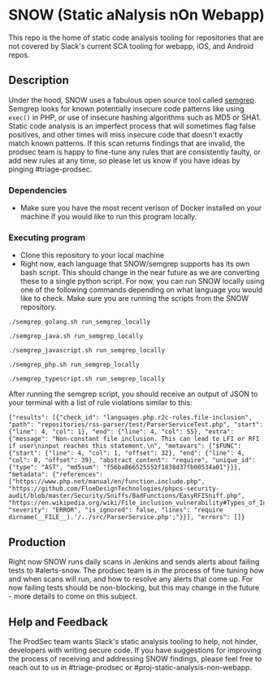 # SNOW (Static aNalysis nOn Webapp)

This repo is the home of static code analysis tooling for repositories that are not covered by Slack's current SCA tooling for webapp, iOS, and Android repos.

## Description

Under the hood, SNOW uses a fabulous open source tool called [semgrep](https://github.com/returntocorp/semgrep).  Semgrep looks for known potentially insecure code patterns like using `exec()` in PHP, or use of insecure hashing algorithms such as MD5 or SHA1.  Static code analysis is an imperfect process that will sometimes flag false positives, and other times will miss insecure code that doesn't exactly match known patterns.  If this scan returns findings that are invalid, the prodsec team is happy to fine-tune any rules that are consistently faulty, or add new rules at any time, so please let us know if you have ideas by pinging #triage-prodsec.

### Dependencies

* Make sure you have the most recent verison of Docker installed on your machine if you would like to run this program locally.

### Executing program

* Clone this repository to your local machine
* Right now, each language that SNOW/semgrep supports has its own bash script.  This should change in the near future as we are converting these to a single python script.  For now, you can run SNOW locally using one of the following commands depending on what language you would like to check.  Make sure you are running the scripts from the SNOW repository. 

```
./semgrep_golang.sh run_semgrep_locally
```
```
./semgrep_java.sh run_semgrep_locally
```
```
./semgrep_javascript.sh run_semgrep_locally
```
```
./semgrep_php.sh run_semgrep_locally
```
```
./semgrep_typescript.sh run_semgrep_locally
```

After running the semgrep script, you should receive an output of JSON to your terminal with a list of rule violations similar to this:

```
{"results": [{"check_id": "languages.php.r2c-rules.file-inclusion", "path": "repositories/rss-parser/test/ParserServiceTest.php", "start": {"line": 4, "col": 1}, "end": {"line": 4, "col": 55}, "extra": {"message": "Non-constant file inclusion. This can lead to LFI or RFI if user\ninput reaches this statement.\n", "metavars": {"$FUNC": {"start": {"line": 4, "col": 1, "offset": 32}, "end": {"line": 4, "col": 8, "offset": 39}, "abstract_content": "require", "unique_id": {"type": "AST", "md5sum": "f56ba866525552f1838d37fb00534a01"}}}, "metadata": {"references": ["https://www.php.net/manual/en/function.include.php", "https://github.com/FloeDesignTechnologies/phpcs-security-audit/blob/master/Security/Sniffs/BadFunctions/EasyRFISniff.php", "https://en.wikipedia.org/wiki/File_inclusion_vulnerability#Types_of_Inclusion"]}, "severity": "ERROR", "is_ignored": false, "lines": "require dirname(__FILE__).'/../src/ParserService.php';"}}], "errors": []}
```

## Production

Right now SNOW runs daily scans in Jenkins and sends alerts about failing tests to #alerts-snow.  The prodsec team is in the process of fine tuning how and when scans will run, and how to resolve any alerts that come up.  For now failing tests should be non-blocking, but this may change in the future - more details to come on this subject.

## Help and Feedback

The ProdSec team wants Slack's static analysis tooling to help, not hinder, developers with writing secure code.  If you have suggestions for improving the process of receiving and addressing SNOW findings, please feel free to reach out to us in #triage-prodsec or #proj-static-analysis-non-webapp.
